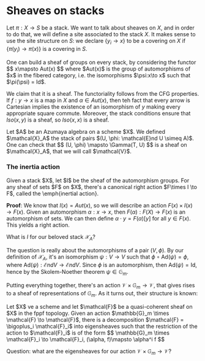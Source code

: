 # Sheaves on stacks

Let $\pi: X \to S$ be a stack. We want to talk about sheaves on $X$, and in order to do that, we will define a site associated to the stack $X$. It makes sense to use the site structure on $S$: we declare $\{y_i \to x\}$ to be a covering on $X$ if $\{\pi(y_i)\to\pi(x)\}$ is a covering in $S$.

<div class="example">
One can build a sheaf of groups on every stack, by considering the functor
$$
x\mapsto Aut(x)
$$
where $Aut(x)$ is the group of automorphisms of $x$ in the fibered category, i.e. the isomorphisms $\psi:x\to x$ such that $\pi(\psi) = Id$.

We claim that it is a sheaf. The functoriality follows from the CFG properties. If $f:y\to x$ is a map in $X$ and $\alpha\in Aut(x)$, then teh fact that every arrow is Cartesian implies the existence of an isomorphism of $y$ making every appropriate square commute.
Moreover, the stack conditions ensure that $Iso(x,y)$ is a sheaf, so $Iso(x,x)$ is a sheaf.
</div>

<div class="example">
Let $A$ be an Azumaya algebra on a scheme $X$. We defined $\mathcal{X}_A$ the stack of pairs $(U, \phi: \mathcal{E}nd U \simeq A)$. One can check that
$$
(U, \phi) \mapsto \Gamma(T, U)
$$
is a sheaf on $\mathcal{X}_A$, that we will call $\mathcal{V}$.
</div>

### The inertia action

<div class="proposition">
Given a stack $X$, let $I$ be the sheaf of the automorphism groups. For any sheaf of sets $F$ on $X$, there's a canonical right action $F\times I \to F$, called the \emph{inertial action}.
</div>

**Proof**: We know that $I(x) = Aut(x)$, so we will describe an action $F(x)\times I(x) \to F(x)$. Given an automorphism $\alpha:x\to x$, then $F(\alpha): F(X) \to F(x)$ is an automorphism of sets. We can then define $\alpha\cdot y = F(\alpha)[y]$ for all $y\in F(x)$. This yields a right action.

What is $I$ for our beloved stack $\mathcal{X}_A$?

The question is really about the automorphisms of a pair $(V,\phi)$. By our definition of $\mathcal{X}_A$, it's an isomorphism $\psi: V\to V$ such that $\phi\circ \text{Ad}(\psi) = \phi$, where $\text{Ad}(\psi): \mathcal{E}nd V \to \mathcal{E}nd V$. Since $\phi$ is an automorphism, then $\text{Ad}(\psi) = \text{Id}$, hence by the Skolem-Noether theorem $\psi\in\mathbb{G}_m$.

Putting everything together, there's an action $\mathcal{V} \times \mathbb{G}_m \to \mathcal{V}$, that gives rises to a sheaf of representations of $\mathbb{G}_m$. As it turns out, their structure is known:

<div class="proposition">
Let $X$ ve a scheme and let $\mathcal{F}$ be a quasi-coherent sheaf on $X$ in the fppf topology. Given an action $\mathbb{G}_m \times \mathcal{F} \to \mathcal{F}$, there is a decomposition $\mathcal{F} = \bigoplus_i \mathcal{F}_i$ into eigensheaves such that the restriction of the action to $\mathcal{F}_i$ is of the form
$$
\mathbb{G}_m \times \mathcal{F}_i \to \mathcal{F}_i, (\alpha, f)\mapsto \alpha^i f
$$
</div>

Question: what are the eigensheaves for our action $\mathcal{V} \times \mathbb{G}_m \to \mathcal{V}$?